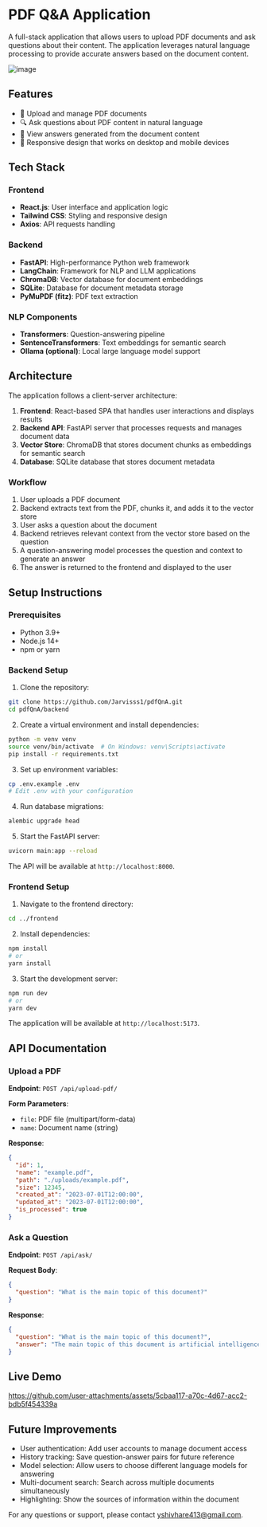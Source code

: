 # PDF Q&A Application

A full-stack application that allows users to upload PDF documents and ask questions about their content. The application leverages natural language processing to provide accurate answers based on the document content.

![image](https://github.com/user-attachments/assets/7241b1d5-3681-4dd3-a73c-1a7827cf6fe1)


## Features

- 📄 Upload and manage PDF documents
- 🔍 Ask questions about PDF content in natural language
- 💬 View answers generated from the document content
- 📱 Responsive design that works on desktop and mobile devices

## Tech Stack

### Frontend
- **React.js**: User interface and application logic
- **Tailwind CSS**: Styling and responsive design
- **Axios**: API requests handling

### Backend
- **FastAPI**: High-performance Python web framework
- **LangChain**: Framework for NLP and LLM applications
- **ChromaDB**: Vector database for document embeddings
- **SQLite**: Database for document metadata storage
- **PyMuPDF (fitz)**: PDF text extraction

### NLP Components
- **Transformers**: Question-answering pipeline
- **SentenceTransformers**: Text embeddings for semantic search
- **Ollama (optional)**: Local large language model support

## Architecture

The application follows a client-server architecture:

1. **Frontend**: React-based SPA that handles user interactions and displays results
2. **Backend API**: FastAPI server that processes requests and manages document data
3. **Vector Store**: ChromaDB that stores document chunks as embeddings for semantic search
4. **Database**: SQLite database that stores document metadata

### Workflow

1. User uploads a PDF document
2. Backend extracts text from the PDF, chunks it, and adds it to the vector store
3. User asks a question about the document
4. Backend retrieves relevant context from the vector store based on the question
5. A question-answering model processes the question and context to generate an answer
6. The answer is returned to the frontend and displayed to the user

## Setup Instructions

### Prerequisites

- Python 3.9+
- Node.js 14+
- npm or yarn

### Backend Setup

1. Clone the repository:
```bash
git clone https://github.com/Jarvisss1/pdfQnA.git
cd pdfQnA/backend
```

2. Create a virtual environment and install dependencies:
```bash
python -m venv venv
source venv/bin/activate  # On Windows: venv\Scripts\activate
pip install -r requirements.txt
```

3. Set up environment variables:
```bash
cp .env.example .env
# Edit .env with your configuration
```

4. Run database migrations:
```bash
alembic upgrade head
```

5. Start the FastAPI server:
```bash
uvicorn main:app --reload
```

The API will be available at `http://localhost:8000`.

### Frontend Setup

1. Navigate to the frontend directory:
```bash
cd ../frontend
```

2. Install dependencies:
```bash
npm install
# or
yarn install
```

3. Start the development server:
```bash
npm run dev
# or
yarn dev
```

The application will be available at `http://localhost:5173`.

## API Documentation

### Upload a PDF

**Endpoint**: `POST /api/upload-pdf/`

**Form Parameters**:
- `file`: PDF file (multipart/form-data)
- `name`: Document name (string)

**Response**:
```json
{
  "id": 1,
  "name": "example.pdf",
  "path": "./uploads/example.pdf",
  "size": 12345,
  "created_at": "2023-07-01T12:00:00",
  "updated_at": "2023-07-01T12:00:00",
  "is_processed": true
}
```

### Ask a Question

**Endpoint**: `POST /api/ask/`

**Request Body**:
```json
{
  "question": "What is the main topic of this document?"
}
```

**Response**:
```json
{
  "question": "What is the main topic of this document?",
  "answer": "The main topic of this document is artificial intelligence and its applications in healthcare."
}
```

## Live Demo



https://github.com/user-attachments/assets/5cbaa117-a70c-4d67-acc2-bdb5f454339a



## Future Improvements

- User authentication: Add user accounts to manage document access
- History tracking: Save question-answer pairs for future reference
- Model selection: Allow users to choose different language models for answering
- Multi-document search: Search across multiple documents simultaneously
- Highlighting: Show the sources of information within the document

For any questions or support, please contact [yshivhare413@gmail.com](mailto:yshivhare413@gmail.com).
